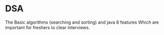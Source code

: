 # DSA

The Basic algorithms (searching and sorting) and java 8 features Which are important for freshers to clear interviews.
